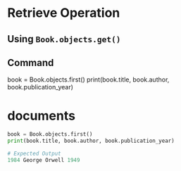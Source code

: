 # Retrieve Operation
## Using `Book.objects.get()`

## Command
book = Book.objects.first()
print(book.title, book.author, book.publication_year)

# documents 

```python
book = Book.objects.first()
print(book.title, book.author, book.publication_year)

# Expected Output
1984 George Orwell 1949



